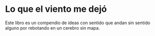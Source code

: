 # Lo que el viento me dejó

Este libro es un compendio de ideas con sentido que andan sin sentido alguno por rebotando en un cerebro sin mapa.